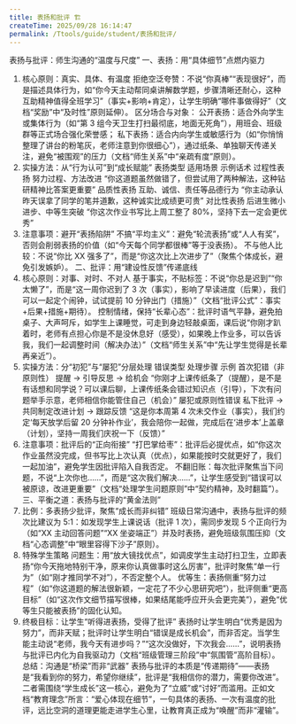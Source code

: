 ```yaml
---
title: 表扬和批评 🏗️
createTime: 2025/09/28 16:14:47
permalink: /Ttools/guide/student/表扬和批评/
---
```


表扬与批评：师生沟通的“温度与尺度”
一、表扬：用“具体细节”点燃内驱力

1. 核心原则：真实、具体、有温度
   拒绝空泛夸赞：不说“你真棒”“表现很好”，而是描述具体行为，如“你今天主动帮同桌讲解数学题，步骤清晰还耐心，这种互助精神值得全班学习”（事实+影响+肯定），让学生明确“哪件事做得好”（文档“奖励”中“及时性”原则延伸）。
   区分场合与对象：
   公开表扬：适合外向学生或集体行为（如“第 3 组今天卫生打扫最彻底，地面无死角”），用班会、班级群等正式场合强化荣誉感；
   私下表扬：适合内向学生或敏感行为（如“你悄悄整理了讲台的粉笔灰，老师注意到你很细心”），通过纸条、单独聊天传递关注，避免“被围观”的压力（文档“师生关系”中“亲疏有度”原则）。
2. 实操方法：从“行为认可”到“成长赋能”
   表扬类型 适用场景 示例话术
   过程性表扬 努力过程、方法改进 “你这道题虽然做错了，但尝试用了两种解法，这种钻研精神比答案更重要”
   品质性表扬 互助、诚信、责任等品德行为 “你主动承认昨天误拿了同学的笔并道歉，这种诚实比成绩更可贵”
   对比性表扬 后进生微小进步、中等生突破 “你这次作业书写比上周工整了 80%，坚持下去一定会更优秀”
3. 注意事项：避开“表扬陷阱”
   不搞“平均主义”：避免“轮流表扬”或“人人有奖”，否则会削弱表扬的价值（如“今天每个同学都很棒”等于没表扬）。
   不与他人比较：不说“你比 XX 强多了”，而是“你这次比上次进步了”（聚焦个体成长，避免引发嫉妒）。
   二、批评：用“建设性反馈”传递底线
4. 核心原则：对事、对时、不对人
   基于事实，不贴标签：不说“你总是迟到”“你太懒了”，而是“这一周你迟到了 3 次（事实），影响了早读进度（后果），我们可以一起定个闹钟，试试提前 10 分钟出门（措施）”（文档“批评公式”：事实+后果+措施+期待）。
   控制情绪，保持“长辈心态”：批评时语气平静，避免拍桌子、大声呵斥，如学生上课睡觉，可走到身边轻敲桌面，课后说“你刚才趴着时，老师有点担心你是不是没休息好（感受），如果晚上作业多，可以告诉我，我们一起调整时间（解决办法）”（文档“师生关系”中“先让学生觉得是长辈再亲近”）。
5. 实操方法：分“初犯”与“屡犯”分层处理
   错误类型 处理步骤 示例
   首次犯错（非原则性） 提醒 → 引导反思 → 给机会 “你刚才上课传纸条了（提醒），是不是有话想和同学说？可以课后聊，上课传纸条会错过知识点（引导），下次有问题举手示意，老师相信你能管住自己（机会）”
   屡犯或原则性错误 私下批评 → 共同制定改进计划 → 跟踪反馈 “这是你本周第 4 次未交作业（事实），我们约定‘每天放学后留 20 分钟补作业’，我会陪你一起做，完成后在‘进步本’上盖章（计划），坚持一周我们庆祝一下（反馈）”
6. 注意事项：批评后的“正向衔接”
   “打巴掌给枣”：批评后必提优点，如“你这次作业虽然没完成，但书写比上次认真（优点），如果能按时交就更好了，我们一起加油”，避免学生因批评陷入自我否定。
   不翻旧账：每次批评聚焦当下问题，不说“上次你也……”，而是“这次我们解决……”，让学生感受到“错误可以被原谅，改进更重要”（文档“处理学生问题原则”中“契约精神，及时翻篇”）。
   三、平衡之道：表扬与批评的“黄金法则”
7. 比例：多表扬少批评，聚焦“成长而非纠错”
   班级日常沟通中，表扬与批评的频次比建议为 5:1：如发现学生上课说话（批评 1 次），需同步发现 5 个正向行为（如“XX 主动回答问题”“XX 坐姿端正”）并及时表扬，避免班级氛围压抑（文档“心态调整”中“眼里容得下沙子”原则）。
8. 特殊学生策略
   问题生：用“放大镜找优点”，如调皮学生主动打扫卫生，立即表扬“你今天拖地特别干净，原来你认真做事时这么厉害”，批评时聚焦“单一行为”（如“刚才推同学不对”），不否定整个人。
   优等生：表扬侧重“努力过程”（如“你这道题的解法很新颖，一定花了不少心思研究吧”），批评侧重“更高目标”（如“这次作文细节描写很棒，如果结尾能呼应开头会更完美”），避免“优等生只能被表扬”的固化认知。
9. 终极目标：让学生“听得进表扬，受得了批评”
   表扬时让学生明白“优秀是因为努力”，而非天赋；批评时让学生明白“错误是成长机会”，而非否定。当学生能主动说“老师，我今天有进步吗？”“这次没做好，下次我会……”，说明表扬与批评已内化为自我驱动力（文档“班级管理三阶段”中“氛围管”高阶目标）。
   总结：沟通是“桥梁”而非“武器”
   表扬与批评的本质是“传递期待”——表扬是“我看到你的努力，希望你继续”，批评是“我相信你的潜力，需要你改进”。二者需围绕“学生成长”这一核心，避免为了“立威”或“讨好”而滥用。正如文档“教育理念”所言：“爱心体现在细节”，一句具体的表扬、一次有温度的批评，远比空洞的道理更能走进学生心里，让教育真正成为“唤醒”而非“灌输”。
